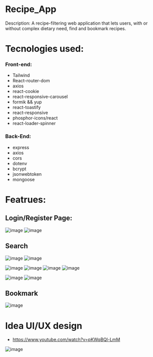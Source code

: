 # Recipe_App
Description: A recipe-filtering web application that lets users, with or without complex dietary need, find and bookmark recipes.

# Tecnologies used:

### Front-end:
* Tailwind
* React-router-dom
* axios
* react-cookie
* react-responsive-carousel
* formik && yup
* react-toastify
* react-responsive
* phosphor-icons/react
* react-loader-spinner

### Back-End:
* express
* axios
* cors
* dotenv
* bcrypt
* jsonwebtoken
* mongoose

# Featrues:
## Login/Register Page:
![image](https://user-images.githubusercontent.com/83972447/232315717-69766770-3fd6-48ed-a609-068d2da1da97.png)
![image](https://user-images.githubusercontent.com/83972447/232315737-8c1c6d7c-6ad7-4155-9278-3f5ebfc89ec8.png)

## Search
![image](https://user-images.githubusercontent.com/83972447/232315770-651edc75-83e2-4eb5-b225-06ea9fda9e00.png)
![image](https://user-images.githubusercontent.com/83972447/232315790-79e91ac2-b214-4313-98fb-61f73e41028f.png)

![image](https://user-images.githubusercontent.com/83972447/232315808-cf62b150-1340-476e-a4b9-3edf89bcb0a2.png)
![image](https://user-images.githubusercontent.com/83972447/232315844-de23e858-0604-48db-80bf-4798d2f3913c.png)
![image](https://user-images.githubusercontent.com/83972447/232315858-8c25491c-41a9-482e-8954-5d5af369ef6d.png)
![image](https://user-images.githubusercontent.com/83972447/232315877-a13c7fa2-0dc7-442a-aa77-7dd149dd1aad.png)

![image](https://user-images.githubusercontent.com/83972447/232315895-5637d4d9-df74-42dd-8063-0b9178690e77.png)
![image](https://user-images.githubusercontent.com/83972447/232315911-c656feb6-8e98-433e-85f5-770cf3592891.png)

## Bookmark
![image](https://user-images.githubusercontent.com/83972447/232315938-43bfb7d1-caa7-407b-bddb-ec929b8d6733.png)


# Idea UI/UX design

* https://www.youtube.com/watch?v=pKWqBQl-LmM

![image](https://user-images.githubusercontent.com/83972447/232316137-304821a6-a683-46c9-b5f2-139c9d881652.png)





